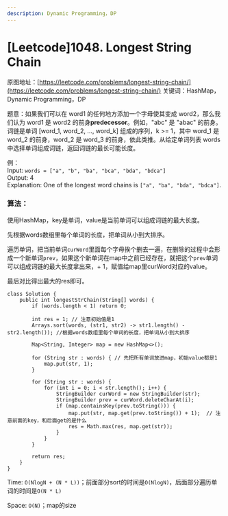 ```yaml
---
description: Dynamic Programming，DP
---
```


# \[Leetcode\]1048. Longest String Chain

原图地址：[https://leetcode.com/problems/longest-string-chain/](https://leetcode.com/problems/longest-string-chain/) 关键词：HashMap，Dynamic Programming，DP

题意：如果我们可以在 word1 的任何地方添加一个字母使其变成 word2，那么我们认为 word1 是 word2 的前身**predecessor**。例如，"abc" 是 "abac" 的前身。  
词链是单词 \[word\_1, word\_2, ..., word\_k\] 组成的序列，k &gt;= 1，其中 word\_1 是 word\_2 的前身，word\_2 是 word\_3 的前身，依此类推。从给定单词列表 words 中选择单词组成词链，返回词链的最长可能长度。

例：  
Input: `words = ["a", "b", "ba", "bca", "bda", "bdca"]`  
Output: 4  
Explanation: One of the longest word chains is `["a", "ba", "bda", "bdca"]`.



### 算法：

使用HashMap，key是单词，value是当前单词可以组成词链的最大长度。

先根据words数组里每个单词的长度，把单词从小到大排序。

遍历单词，把当前单词`curWord`里面每个字母挨个删去一遍，在删除的过程中会形成一个新单词`prev`，如果这个新单词在map中之前已经存在，就把这个`prev`单词可以组成词链的最大长度拿出来，+ 1，赋值给map里curWord对应的value。

最后对比得出最大的res即可。

```text
class Solution {
    public int longestStrChain(String[] words) {
        if (words.length < 1) return 0;
        
        int res = 1; // 注意初始值是1
        Arrays.sort(words, (str1, str2) -> str1.length() - str2.length()); //根据words数组里每个单词的长度，把单词从小到大排序
        
        Map<String, Integer> map = new HashMap<>();
        
        for (String str : words) { // 先把所有单词放进map，初始value都是1
            map.put(str, 1);
        }
        
        for (String str : words) {  
            for (int i = 0; i < str.length(); i++) {
                StringBuilder curWord = new StringBuilder(str);
                StringBuilder prev = curWord.deleteCharAt(i);
                if (map.containsKey(prev.toString())) {
                    map.put(str, map.get(prev.toString()) + 1);  // 注意前面的key，和后面get的是什么
                    res = Math.max(res, map.get(str));
                }
            }
        }
        
        return res;
    }
}
```

Time: `O(NlogN + (N * L))`；前面部分sort的时间是`O(NlogN)`，后面部分遍历单词的时间是`O(N * L)`

Space: `O(N)`；map的size







